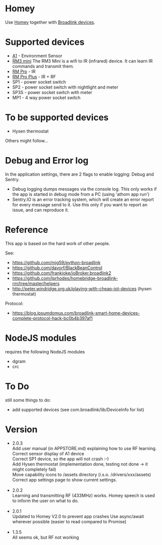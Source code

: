 # Homey

Use [Homey](https://www.athom.com/) together with [Broadlink devices](http://www.ibroadlink.com/).


# Supported devices

* [A1](http://www.ibroadlink.com/a1/) - Environment Sensor
* [RM3 mini](http://www.ibroadlink.com/rmMini3/)
  The RM3 Mini is a wifi to IR (infrared) device. It can learn IR commands and transmit them.
* [RM Pro](http://www.ibroadlink.com/rmPro)  - IR
* [RM Pro Plus](http://www.ibroadlink.com/rmPro+)   - IR + RF
* SP1  - power socket switch
* SP2  - power socket switch with nightlight and meter
* SP3S - power socket switch with meter
* MP1 - 4 way power socket switch

# To be supported devices

* Hysen thermostat

Others might follow...


# Debug and Error log

In the application settings, there are 2 flags to enable logging: Debug and Sentry.
- Debug logging dumps messages via the console log. This only works if the app is 
  started in debug mode from a PC (using 'athom app run')
- Sentry.IO is an error tracking system, which will create an error report for every
  message send to it. Use this only if you want to report an issue, and can reproduce
  it.

# Reference

This app is based on the hard work of other people.

See:
- https://github.com/mjg59/python-broadlink
- https://github.com/davorf/BlackBeanControl
- https://github.com/frankjoke/ioBroker.broadlink2
- https://github.com/lprhodes/homebridge-broadlink-rm/tree/master/helpers
- http://peter.windridge.org.uk/playing-with-cheap-iot-devices  (hysen thermostat)

Protocol:
- https://blog.ipsumdomus.com/broadlink-smart-home-devices-complete-protocol-hack-bc0b4b397af1

# NodeJS modules

requires the following NodeJS modules
- dgram
- crc


# To Do

still some things to do:
- add supported devices (see com.broadlink/lib/DeviceInfo for list)


# Version

* 2.0.3<br>
Add user manual (in APPSTORE.md) explaining how to use RF learning.<br>
Correct sensor display of A1 device<br>
Correct SP1 device, so the app will not crash :-)<br>
Add Hysen thermostat (implementation done, testing not done -> it might completely fail)<br>
Move capability icons to /assets directory (i.s.o. /drivers/xxx/assets)<br>
Correct app settings page to show current settings.
<br><br>
* 2.0.2<br>
Learning and transmitting RF (433MHz) works. Homey speech is used to inform the user on what to do.
<br><br>
* 2.0.1<br>
Updated to Homey V2.0 to prevent app crashes
Use async/await wherever possible (easier to read compared to Promise)
<br><br>
* 1.3.5<br>
All seems ok, but RF not working
